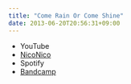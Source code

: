 ```yaml
---
title: "Come Rain Or Come Shine"
date: 2013-06-20T20:56:31+09:00
---
```


- YouTube
- [NicoNico](https://nico.ms/sm21161718)
- Spotify
- [Bandcamp](https://mikirihasshap.bandcamp.com/track/come-rain-or-come-shine)

